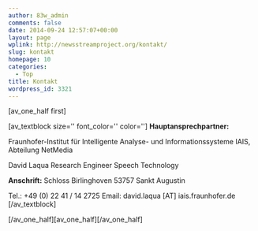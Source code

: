 ```yaml
---
author: 83w_admin
comments: false
date: 2014-09-24 12:57:07+00:00
layout: page
wplink: http://newsstreamproject.org/kontakt/
slug: kontakt
homepage: 10
categories:
  - Top
title: Kontakt
wordpress_id: 3321
---
```


[av_one_half first]

[av_textblock size='' font_color='' color='']
**Hauptansprechpartner:**

Fraunhofer-Institut für Intelligente Analyse- und Informationssysteme IAIS,
Abteilung NetMedia

David Laqua
Research Engineer Speech Technology

**Anschrift:**
Schloss Birlinghoven
53757 Sankt Augustin

Tel.: +49 (0) 22 41 / 14 2725
Email: david.laqua [AT] iais.fraunhofer.de
[/av_textblock]

[/av_one_half][av_one_half][/av_one_half]


